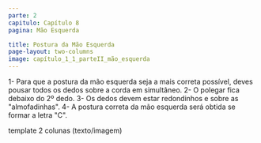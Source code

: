 ```yaml
---
parte: 2
capitulo: Capítulo 8
pagina: Mão Esquerda

title: Postura da Mão Esquerda
page-layout: two-columns
image: capítulo_1_1_parteII_mão_esquerda
---
```


1- Para que a postura da mão esquerda seja a mais correta possível, deves pousar todos os dedos sobre a corda em simultâneo.
2- O polegar fica debaixo do 2º dedo.
3- Os dedos devem estar redondinhos e sobre as "almofadinhas".
4- A postura correta da mão esquerda será obtida se formar a letra "C".

template 2 colunas (texto/imagem)

